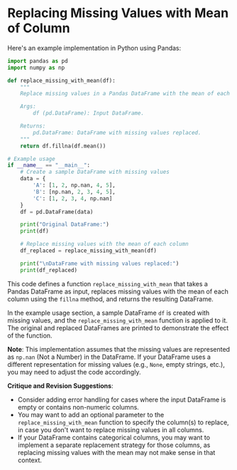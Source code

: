 **Replacing Missing Values with Mean of Column**
======================================================

Here's an example implementation in Python using Pandas:

```python
import pandas as pd
import numpy as np

def replace_missing_with_mean(df):
    """
    Replace missing values in a Pandas DataFrame with the mean of each column.

    Args:
        df (pd.DataFrame): Input DataFrame.

    Returns:
        pd.DataFrame: DataFrame with missing values replaced.
    """
    return df.fillna(df.mean())

# Example usage
if __name__ == "__main__":
    # Create a sample DataFrame with missing values
    data = {
        'A': [1, 2, np.nan, 4, 5],
        'B': [np.nan, 2, 3, 4, 5],
        'C': [1, 2, 3, 4, np.nan]
    }
    df = pd.DataFrame(data)

    print("Original DataFrame:")
    print(df)

    # Replace missing values with the mean of each column
    df_replaced = replace_missing_with_mean(df)

    print("\nDataFrame with missing values replaced:")
    print(df_replaced)
```

This code defines a function `replace_missing_with_mean` that takes a Pandas DataFrame as input, replaces missing values with the mean of each column using the `fillna` method, and returns the resulting DataFrame.

In the example usage section, a sample DataFrame `df` is created with missing values, and the `replace_missing_with_mean` function is applied to it. The original and replaced DataFrames are printed to demonstrate the effect of the function.

**Note**: This implementation assumes that the missing values are represented as `np.nan` (Not a Number) in the DataFrame. If your DataFrame uses a different representation for missing values (e.g., `None`, empty strings, etc.), you may need to adjust the code accordingly.

**Critique and Revision Suggestions**:

* Consider adding error handling for cases where the input DataFrame is empty or contains non-numeric columns.
* You may want to add an optional parameter to the `replace_missing_with_mean` function to specify the column(s) to replace, in case you don't want to replace missing values in all columns.
* If your DataFrame contains categorical columns, you may want to implement a separate replacement strategy for those columns, as replacing missing values with the mean may not make sense in that context.